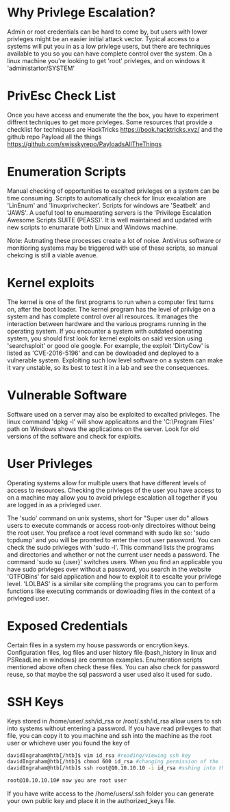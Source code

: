 # Why Privlege Escalation?

Admin or root credentials can be hard to come by, but users with lower privleges might be an easier initial attack vector. Typical access to a systems will put you in as a low privlege users, but there are techniques available to you so you can have complete control over the system. On a linux machine you're looking to get 'root' privleges, and on windows it 'administartor/SYSTEM'


# PrivEsc Check List

Once you have access and enumerate the the box, you have to experiment diffrent techniques to get more privleges. Some resources that provide a checklist for techniques are HackTricks https://book.hacktricks.xyz/  and the github repo Payload all the things https://github.com/swisskyrepo/PayloadsAllTheThings

# Enumeration Scripts

Manual checking of opportunities to escalted privleges on a system can be time consuming. Scripts to automatically check for linux excalation are 'LinEnum' and 'linuxprivchecker'. Scripts for windows are 'Seatbelt' and 'JAWS'. A useful tool to enumaerating servers is the 'Privilege Escalation Awesome Scripts SUITE (PEASS)'. It is well maintained and updated with new scripts to enumarate both Linux and Windows machine. 

Note: Autmating these processes create a lot of noise. Antivirus software or monitioring systems may be triggered with use of these scripts, so manual chekcing is still a viable avenue.


# Kernel exploits

The kernel is one of the first programs to run when a computer first turns on, after the boot loader. The kernel program has the level of prilvlge on a system and has complete control over all resources. It manages the interaction between hardware and the various programs running in the operating system. If you encounter a system with outdated operating system, you should first look for kernel exploits on said version using 'searchsploit' or good ole google. For example, the exploit 'DirtyCow' is listed as 'CVE-2016-5196' and can be dowloaded and deployed to a vulnerable system. Exploiting such low level software on a system can make it vary unstable, so its best to test it in a lab and see the consequences. 

# Vulnerable Software

Software used on a server may also be exploited to excalted privleges. The linux command 'dpkg -l' will show applicaitons and the 'C:\Program Files' path on Windows shows the applications on the server. Look for old versions of the software and check for exploits.

# User Privleges

Operating systems allow for multiple users that have different levels of access to resources. Checking the privleges of the user you have access to on a machine may allow you to avoid privlege escalation all together if you are logged in as a privleged user. 

The 'sudo' command on unix systems, short for "Super user do" allows users to execute commands or access root-only directoires without being the root user. You preface a root level command with sudo lke so: 'sudo tcpdump' and you will be promted to enter the root user password. You can check the sudo privleges with 'sudo -l'. This command lists the programs and directories and whether or not the current user needs a password.  The command 'sudo su {user}' switches users. When you find an applicable you have sudo privleges over without a password, you search in the website 'GTFOBins' for said application and how to exploit it to escalte your privlege level. 'LOLBAS' is a similar site compliing the programs you can to perform functions like executing commands or dowloading files in the context of a privleged user. 

# Exposed Credentials

Certain files in a system my house passwords or encrytion keys. Configuration files, log files and user history file (bash_history in linux and PSReadLine in windows) are common examples. Enumeration scripts mentioned above often check these files. You can also check for password reuse, so that maybe the sql password a user used also it used for sudo.

# SSH Keys

Keys stored in /home/user/.ssh/id_rsa or /root/.ssh/id_rsa allow users to ssh into systems without entering a password. If you have read prilevges to that file, you can copy it to you machine and ssh into the machine as the root user or whicheve user you found the key of 

``` bash
davidIngraham@htb[/htb]$ vim id_rsa #reading/viewing ssh key
davidIngraham@htb[/htb]$ chmod 600 id_rsa #changing permission of the file, ssh may not work unless there are restriced file settings of the id_rsa file
davidIngraham@htb[/htb]$ ssh root@10.10.10.10 -i id_rsa #sshing into the root user with the -i flag and passing in the id_rsa

root@10.10.10.10# now you are root user
```

If you have write access to the /home/users/.ssh folder you can generate your own public key and place it in the authorized_keys file.  







